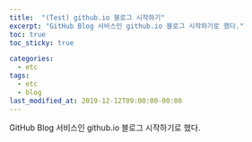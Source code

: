 ```yaml
---
title:  "(Test) github.io 블로그 시작하기"
excerpt: "GitHub Blog 서비스인 github.io 블로그 시작하기로 했다."
toc: true
toc_sticky: true

categories:
  - etc
tags:
  - etc
  - blog
last_modified_at: 2019-12-12T09:00:00-00:00
---
```


GitHub Blog 서비스인 github.io 블로그 시작하기로 했다.

